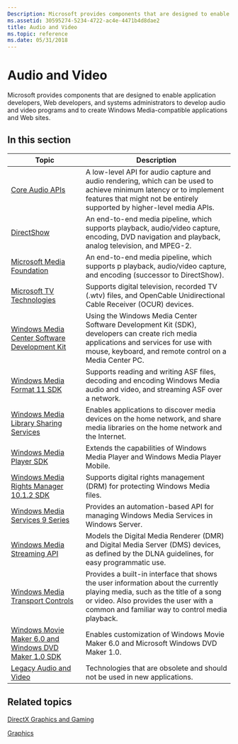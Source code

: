 ```yaml
---
Description: Microsoft provides components that are designed to enable application developers, Web developers, and systems administrators to develop audio and video programs and to create Windows Media-compatible applications and Web sites.
ms.assetid: 30595274-5234-4722-ac4e-4471b4d8dae2
title: Audio and Video
ms.topic: reference
ms.date: 05/31/2018
---
```


# Audio and Video

Microsoft provides components that are designed to enable application developers, Web developers, and systems administrators to develop audio and video programs and to create Windows Media-compatible applications and Web sites.

## In this section



| Topic                                                                                                              | Description                                                                                                                                                                                                                        |
|--------------------------------------------------------------------------------------------------------------------|------------------------------------------------------------------------------------------------------------------------------------------------------------------------------------------------------------------------------------|
| [Core Audio APIs](./coreaudio/core-audio-apis-in-windows-vista.md)<br/>                                           | A low-level API for audio capture and audio rendering, which can be used to achieve minimum latency or to implement features that might not be entirely supported by higher-level media APIs.<br/>                           |
| [DirectShow](./directshow/directshow.md)<br/>                                                                          | An end-to-end media pipeline, which supports playback, audio/video capture, encoding, DVD navigation and playback, analog television, and MPEG-2.<br/>                                                                       |
| [Microsoft Media Foundation](./medfound/microsoft-media-foundation-sdk.md)<br/>                                         | An end-to-end media pipeline, which supports p playback, audio/video capture, and encoding (successor to DirectShow).<br/>                                                                                                   |
| [Microsoft TV Technologies](/previous-versions/windows/desktop/mstv/microsoft-tv-technologies-portal)<br/>                                      | Supports digital television, recorded TV (.wtv) files, and OpenCable Unidirectional Cable Receiver (OCUR) devices.<br/>                                                                                                      |
| [Windows Media Center Software Development Kit](/previous-versions/aa286546(v=msdn.10))<br/>                                          | Using the Windows Media Center Software Development Kit (SDK), developers can create rich media applications and services for use with mouse, keyboard, and remote control on a Media Center PC.<br/>                        |
| [Windows Media Format 11 SDK](./wmformat/windows-media-format-11-sdk.md)<br/>                                     | Supports reading and writing ASF files, decoding and encoding Windows Media audio and video, and streaming ASF over a network.<br/>                                                                                          |
| [Windows Media Library Sharing Services](/previous-versions/windows/desktop/wmlss/windowsmedialibrarysharingservicesportal)<br/>                | Enables applications to discover media devices on the home network, and share media libraries on the home network and the Internet.<br/>                                                                                     |
| [Windows Media Player SDK](./wmp/windows-media-player-sdk.md)<br/>                                                | Extends the capabilities of Windows Media Player and Windows Media Player Mobile.<br/>                                                                                                                                       |
| [Windows Media Rights Manager 10.1.2 SDK](/previous-versions//bb649422(v=vs.85))<br/> | Supports digital rights management (DRM) for protecting Windows Media files.<br/>                                                                                                                                            |
| [Windows Media Services 9 Series](/previous-versions/windows/desktop/dd873819(v=vs.85))<br/>                                 | Provides an automation-based API for managing Windows Media Services in Windows Server.<br/>                                                                                                                                 |
| [Windows Media Streaming API](./mediastreaming/media-streaming-api-portal.md)<br/>                                | Models the Digital Media Renderer (DMR) and Digital Media Server (DMS) devices, as defined by the DLNA guidelines, for easy programmatic use.<br/>                                                                           |
| [Windows Media Transport Controls](/previous-versions/windows/desktop/mediatransport/media-transport-controls-portal)<br/>                      | Provides a built-in interface that shows the user information about the currently playing media, such as the title of a song or video. Also provides the user with a common and familiar way to control media playback.<br/> |
| [Windows Movie Maker 6.0 and Windows DVD Maker 1.0 SDK](/previous-versions/windows/desktop/wmmdvdm/windows-movie-maker-6-0-and-windows-dvd-maker-1-0-sdk)<br/>     | Enables customization of Windows Movie Maker 6.0 and Microsoft Windows DVD Maker 1.0.<br/>                                                                                                                                   |
| [Legacy Audio and Video](/windows-hardware/drivers/audio/legacy-audio-interfaces)<br/>                                                    | Technologies that are obsolete and should not be used in new applications.<br/>                                                                                                                                              |



 

## Related topics

<dl> <dt>

[DirectX Graphics and Gaming](./directx.md)
</dt> <dt>

[Graphics](./graphics-and-multimedia.md)
</dt> </dl>

 

